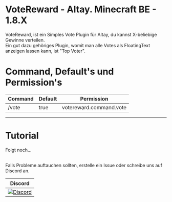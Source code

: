 # VoteReward - Altay. Minecraft BE - 1.8.X

VoteReward, ist ein Simples Vote Plugin für Altay, du kannst X-beliebige Gewinne verteilen.</br>
Ein gut dazu gehöriges Plugin, womit man alle Votes als FloatingText anzeigen lassen kann, ist "Top Voter".

# Command, Default's und Permission's

Command     | Default | Permission
----------- | ----- | ---------------------------
/vote   | true  | votereward.command.vote

----------------

# Tutorial
Folgt noch... </br></br>

Falls Probleme auftauchen sollten, erstelle ein Issue oder schreibe uns auf Discord an.

| Discord |
| :---: |
[![Discord](https://img.shields.io/discord/427472879072968714.svg?style=flat-square&label=discord&colorB=7289da)](https://discord.gg/Ce2aY25) |
